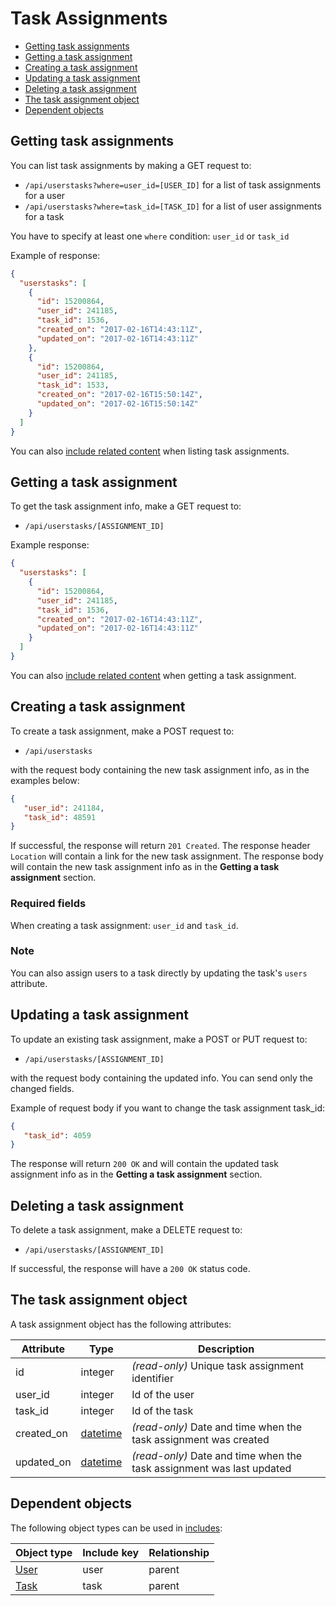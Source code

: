 # Task Assignments

* [Getting task assignments](#list)
* [Getting a task assignment](#get)
* [Creating a task assignment](#create)
* [Updating a task assignment](#update)
* [Deleting a task assignment](#delete)
* [The task assignment object](#object)
* [Dependent objects](#dependencies)

<a name="list"></a>

## Getting task assignments

You can list task assignments by making a GET request to:

* `/api/userstasks?where=user_id=[USER_ID]` for a list of task assignments for a user 
* `/api/userstasks?where=task_id=[TASK_ID]` for a list of user assignments for a task 

You have to specify at least one `where` condition: `user_id` or `task_id`
 
Example of response:

```json
{
  "userstasks": [
    {
      "id": 15200864,
      "user_id": 241185,
      "task_id": 1536,
      "created_on": "2017-02-16T14:43:11Z",
      "updated_on": "2017-02-16T14:43:11Z"
    },
    {
      "id": 15200864,
      "user_id": 241185,
      "task_id": 1533,
      "created_on": "2017-02-16T15:50:14Z",
      "updated_on": "2017-02-16T15:50:14Z"
    }
  ]
}
```

You can also [include related content](includes.md) when listing task assignments.

<a name="get"></a>
## Getting a task assignment

To get the task assignment info, make a GET request to:

* `/api/userstasks/[ASSIGNMENT_ID]`

Example response:

```json
{
  "userstasks": [
    {
      "id": 15200864,
      "user_id": 241185,
      "task_id": 1536,
      "created_on": "2017-02-16T14:43:11Z",
      "updated_on": "2017-02-16T14:43:11Z"
    }
  ]
}
```

You can also [include related content](includes.md) when getting a task assignment.

<a name="create"></a>
## Creating a task assignment

To create a task assignment, make a POST request to:

* `/api/userstasks`

with the request body containing the new task assignment info, as in the examples below:

```json
{
   "user_id": 241184,
   "task_id": 48591
}
```

If successful, the response will return `201 Created`. The response header `Location` will contain a link for the new task assignment. The response body will contain the new task assignment info as in the **Getting a task assignment** section.

### Required fields

When creating a task assignment: `user_id` and `task_id`.

### Note
 
You can also assign users to a task directly by updating the task's `users` attribute.

<a name="update"></a>
## Updating a task assignment

To update an existing task assignment, make a POST or PUT request to:

* `/api/userstasks/[ASSIGNMENT_ID]`

with the request body containing the updated info. You can send only the changed fields.

Example of request body if you want to change the task assignment task_id:

```json
{
   "task_id": 4059
}
```

The response will return `200 OK` and will contain the updated task assignment info as in the **Getting a task assignment** section.

<a name="delete"></a>
## Deleting a task assignment

To delete a task assignment, make a DELETE request to:

* `/api/userstasks/[ASSIGNMENT_ID]`

If successful, the response will have a `200 OK` status code.

<a name="object"></a>
## The task assignment object

A task assignment object has the following attributes:

Attribute|Type|Description
---------|----|-----------
id | integer | _(read-only)_ Unique task assignment identifier
user_id | integer | Id of the user
task_id | integer | Id of the task
created_on | [datetime](datetime.md) | _(read-only)_ Date and time when the task assignment was created
updated_on | [datetime](datetime.md) | _(read-only)_ Date and time when the task assignment was last updated

<a name="dependencies"></a>
## Dependent objects

The following object types can be used in [includes](includes.md):

Object type|Include key|Relationship
-----------|-----------|----
[User](users.md) | user | parent
[Task](tasks.md) | task | parent
